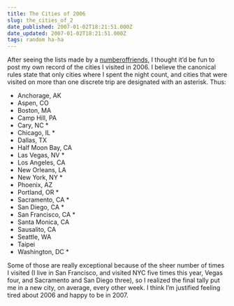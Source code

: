 ```yaml
---
title: The Cities of 2006
slug: the_cities_of_2
date_published: 2007-01-02T18:21:51.000Z
date_updated: 2007-01-02T18:21:51.000Z
tags: random ha-ha
---
```


After seeing the lists made by a [number](http://www.onfocus.com/2006/12/3896)[of](http://a.wholelottanothing.org/2006/12/24/my-year-in-cities-2006/)[friends](http://www.kottke.org/06/12/my-year-in-cities-2006), I thought it’d be fun to post my own record of the cities I visited in 2006. I believe the canonical rules state that only cities where I spent the night count, and cities that were visited on more than one discrete trip are designated with an asterisk. Thus:

- Anchorage, AK
- Aspen, CO
- Boston, MA
- Camp Hill, PA
- Cary, NC *
- Chicago, IL *
- Dallas, TX
- Half Moon Bay, CA
- Las Vegas, NV *
- Los Angeles, CA
- New Orleans, LA
- New York, NY *
- Phoenix, AZ
- Portland, OR *
- Sacramento, CA *
- San Diego, CA *
- San Francisco, CA *
- Santa Monica, CA
- Sausalito, CA
- Seattle, WA
- Taipei
- Washington, DC *

Some of those are really exceptional because of the sheer number of times I visited (I live in San Francisco, and visited NYC five times this year, Vegas four, and Sacramento and San Diego three), so I realized the final tally put me in a new city, on average, every other week. I think I’m justified feeling tired about 2006 and happy to be in 2007.
